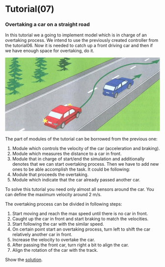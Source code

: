# Tutorial(07)

### Overtaking a car on a straight road
In this tutorial we a going to implement model which is in charge of an overtaking process. We intend to use the previously created controller from the tutorial06. Now it is needed to catch up a front driving car and then if we have enough space for overtaking, do it.

![alt text](../img/overtaking.png)

The part of modules of the tutorial can be borrowed from the previous one:
1. Module which controls the velocity of the car (acceleration and braking).
2. Module which measures the distance to a car in front.
3. Module that in charge of start/end the simulation and additionally denotes that we can start overtaking process.
Then we have to add new ones to be able accomplish the task. It could be following:
4. Module that proceeds the overtaking.
5. Module which indicate that the car already passed another car.

To solve this tutorial you need only almost all sensors around the car. You can define the maximum velocity around 2 m/s.

The overtaking process can be divided in following steps:
1. Start moving and reach the max speed until there is no car in front.
2. Caught up the car in front and start braking to match the velocities.
3. Start following the car with the similar speed.
4. On certain point start an overtaking process, turn left to shift the car relatively another car in front.
5. Increase the velocity to overtake the car.
6. After passing the front car, turn right a bit to align the car.
7. Align the rotation of the car with the track.

Show the [solution](solutions/solution07.md).